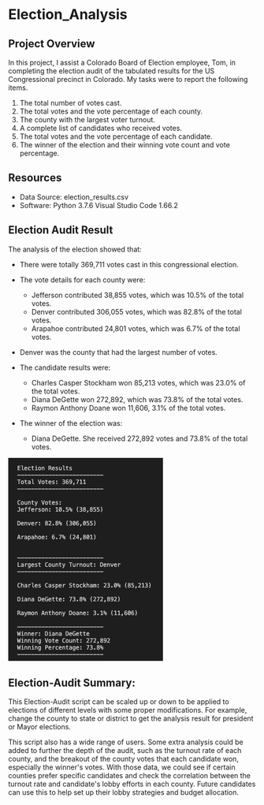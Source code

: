 # Election_Analysis

## Project Overview
In this project, I assist a Colorado Board of Election employee, Tom, in completing the election audit of the tabulated results for the US Congressional precinct in Colorado. My tasks were to report the following items.

1. The total number of votes cast.
2. The total votes and the vote percentage of each county.
3. The county with the largest voter turnout.
4. A complete list of candidates who received votes.
5. The total votes and the vote percentage of each candidate.
6. The winner of the election and their winning vote count and vote percentage.


## Resources
- Data Source: election_results.csv
- Software: Python 3.7.6 Visual Studio Code 1.66.2

## Election Audit Result

The analysis of the election showed that:
- There were totally 369,711 votes cast in this congressional election.
- The vote details for each county were:
    - Jefferson contributed 38,855 votes, which was 10.5% of the total votes.
    - Denver contributed 306,055 votes, which was 82.8% of the total votes.
    - Arapahoe contributed 24,801 votes, which was 6.7% of the total votes.
- Denver was the county that had the largest number of votes.
- The candidate results were:
    - Charles Casper Stockham won 85,213 votes, which was 23.0% of the total votes.
    - Diana DeGette won 272,892, which was 73.8% of the total votes.
    - Raymon Anthony Doane won 11,606, 3.1% of the total votes.

- The winner of the election was:
    - Diana DeGette. She received 272,892 votes and 73.8% of the total votes.

![ElectionResult](Election_Result.png)


## Election-Audit Summary: 

This Election-Audit script can be scaled up or down to be applied to elections of different levels with some proper modifications. For example, change the county to state or district to get the analysis result for president or Mayor elections. 

This script also has a wide range of users. Some extra analysis could be added to further the depth of the audit, such as the turnout rate of each county, and the breakout of the county votes that each candidate won, especially the winner's votes. With those data, we could see if certain counties prefer specific candidates and check the correlation between the turnout rate and candidate's lobby efforts in each county. Future candidates can use this to help set up their lobby strategies and budget allocation. 
